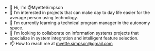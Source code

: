 - 👋 Hi, I’m @MyetteSimpson
- 👀 I’m interested in projects that can make day to day life easier for the average person using technology.
- 🌱 I’m currently learning a technical program manager in the autonomy space.
- 💞️ I’m looking to collaborate on information systems projects that specialize in 
      system integration and intelligent feature selection.
- 📫 How to reach me at myette.simpson@gmail.com

<!---
MyetteSimpson/MyetteSimpson is a ✨ special ✨ repository because its `README.md` (this file) appears on your GitHub profile.
You can click the Preview link to take a look at your changes.
--->
